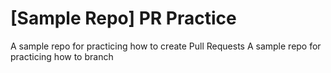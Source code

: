 # [Sample Repo] PR Practice
A sample repo for practicing how to create Pull Requests
A sample repo for practicing how to branch

